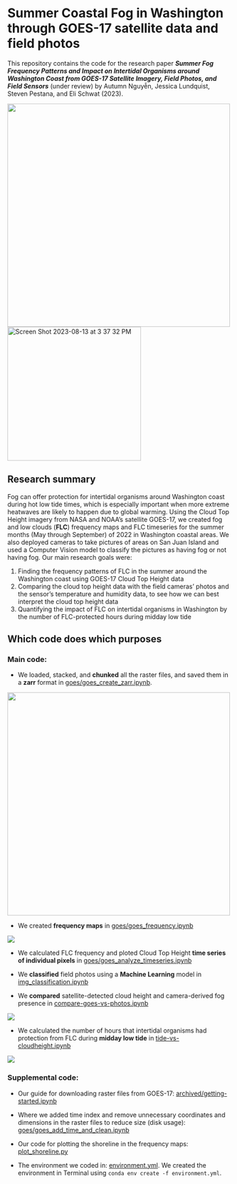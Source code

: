 # Summer Coastal Fog in Washington through GOES-17 satellite data and field photos

This repository contains the code for the research paper ***Summer Fog Frequency Patterns and Impact on Intertidal Organisms around Washington Coast from GOES-17 Satellite Imagery, Field Photos, and Field Sensors*** (under review) by Autumn Nguyễn, Jessica Lundquist, Steven Pestana, and Eli Schwat (2023).

<img src="https://drive.google.com/uc?export=view&id=1-kkUkIVnFT0kWfjuF7QpftC-sU8bkgQB" style="height:500px"> <t> <img alt="Screen Shot 2023-08-13 at 3 37 32 PM" src="https://github.com/autumn-yng/summerfog/assets/92401509/b0c9c6ae-2682-45fd-bc17-8247722ef8a4" style="height:300px">

## Research summary
Fog can offer protection for intertidal organisms around Washington coast during hot low tide times, which is especially important when more extreme heatwaves are likely to happen due to global warming. Using the Cloud Top Height imagery from NASA and NOAA’s satellite GOES-17, we created fog and low clouds (**FLC**) frequency maps and FLC timeseries for the summer months (May through September) of 2022 in Washington coastal areas. We also deployed cameras to take pictures of areas on San Juan Island and used a Computer Vision model to classify the pictures as having fog or not having fog. Our main research goals were: 
1. Finding the frequency patterns of FLC in the summer around the Washington coast using GOES-17 Cloud Top Height data  
2. Comparing the cloud top height data with the field cameras’ photos and the sensor’s temperature and humidity data, to see how we can best interpret the cloud top height data  
3. Quantifying the impact of FLC on intertidal organisms in Washington by the number of FLC-protected hours during midday low tide

## Which code does which purposes
### Main code:
- We loaded, stacked, and **chunked** all the raster files, and saved them in a **zarr** format in [goes/goes_create_zarr.ipynb](goes/goes_create_zarr.ipynb).

<img src="https://drive.google.com/uc?export=view&id=1KFBGF-bETGhJ0mJPusuQaZZHko4KfrG-" style="width:500px">

- We created **frequency maps** in [goes/goes_frequency.ipynb](goes/goes_frequency.ipynb)

<img src="https://drive.google.com/uc?export=view&id=1VvqlYuMHauPtT2kBeeiZwnIs8Hg64249">

- We calculated FLC frequency and ploted Cloud Top Height **time series of individual pixels** in [goes/goes_analyze_timeseries.ipynb](goes/goes_analyze_timeseries.ipynb)

- We **classified** field photos using a **Machine Learning** model in [img_classification.ipynb](img_classification.ipynb)

- We **compared** satellite-detected cloud height and camera-derived fog presence in [compare-goes-vs-photos.ipynb](compare-goes-vs-photos.ipynb)

<img src="https://drive.google.com/uc?export=view&id=1kQ2swG9nwjpIcr7LRRE2pXoivcNNrimS">

- We calculated the number of hours that intertidal organisms had protection from FLC during **midday low tide** in [tide-vs-cloudheight.ipynb](tide-vs-cloudheight.ipynb)

<img src="https://drive.google.com/uc?export=view&id=16mCcI0uQ0Zq2HKVHmHWm5Eap6BsKFcLd">

### Supplemental code:
- Our guide for downloading raster files from GOES-17: [archived/getting-started.ipynb](archived/getting-started.ipynb)

- Where we added time index and remove unnecessary coordinates and dimensions in the raster files to reduce size (disk usage): [goes/goes_add_time_and_clean.ipynb](goes/goes_add_time_and_clean.ipynb)

- Our code for plotting the shoreline in the frequency maps: [plot_shoreline.py](plot_shoreline.py)

- The environment we coded in: [environment.yml](environment.yml).
We created the environment in Terminal using `conda env create -f environment.yml`.


